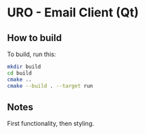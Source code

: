 # URO - Email Client (Qt)


## How to build

To build, run this:

```bash
mkdir build
cd build
cmake ..
cmake --build . --target run
```


## Notes

First functionality, then styling.

